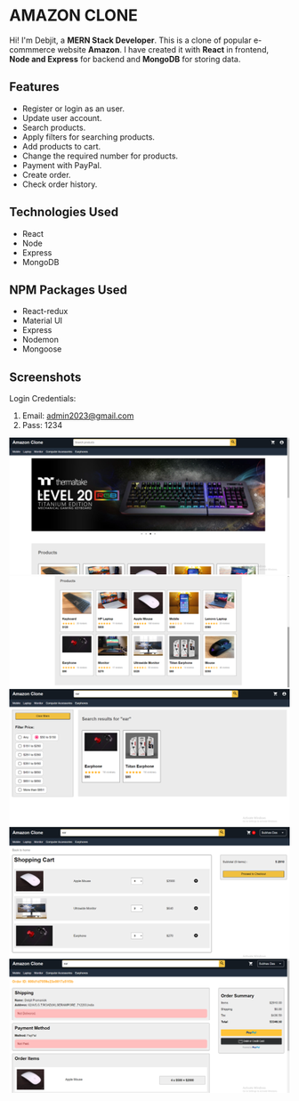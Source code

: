 # AMAZON CLONE

Hi! I'm Debjit, a **MERN Stack Developer**. This is a clone of popular e-commmerce website **Amazon**.
I have created it with **React** in frontend,  **Node and Express** for backend and **MongoDB** for storing data.


## Features

- Register or login as an user.
- Update user account.
- Search products.
- Apply filters for searching products.
- Add products to cart.
- Change the required number for products.
- Payment with PayPal.
- Create order.
- Check order history.

## Technologies Used
* React
* Node
* Express
* MongoDB

##  NPM Packages Used

- React-redux
- Material UI
- Express
- Nodemon
- Mongoose

## Screenshots

Login Credentials:
1. Email: admin2023@gmail.com
2. Pass: 1234

<img src="./screenshots/ss1.png" alt=""/>
<br>
<img src="./screenshots/ss2.png" alt=""/>
<br>
<img src="./screenshots/ss3.png" alt=""/>
<br>
<img src="./screenshots/ss5.png" alt=""/>
<br>
<img src="./screenshots/ss6.png" alt=""/>
